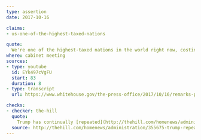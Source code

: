 ```yaml
---
type: assertion
date: 2017-10-16

claims:
- us-one-of-the-highest-taxed-nations

quote:
  We're one of the highest-taxed nations in the world right now, costing us millions of jobs and trillions and trillions of dollars.
where: cabinet meeting
sources:
- type: youtube
  id: EYk497cVgFU
  start: 83
  duration: 8
- type: transcript
  url: https://www.whitehouse.gov/the-press-office/2017/10/16/remarks-president-trump-cabinet-meeting

checks:
- checker: the-hill
  quote:
    Trump has continually [repeated](http://thehill.com/homenews/administration/354729-trump-repeats-false-claim-that-us-is-the-highest-taxed-nation-in-the) the claim, which has been proven false by several independent analyses.
  source: http://thehill.com/homenews/administration/355675-trump-repeats-false-claim-that-us-is-the-highest-taxed-country-in-the
---
```

